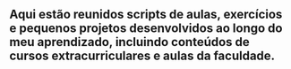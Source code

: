 Aqui estão reunidos scripts de aulas, exercícios e pequenos projetos desenvolvidos ao longo do meu aprendizado, incluindo conteúdos de cursos extracurriculares e aulas da faculdade.
-



